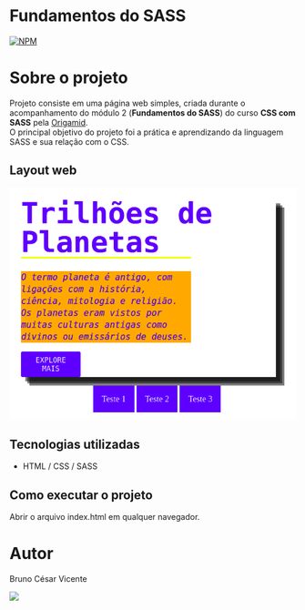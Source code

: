 # Fundamentos do SASS
[![NPM](https://img.shields.io/npm/l/express)](https://github.com/brunocesaromax/css-sass-study/blob/main/LICENSE)

# Sobre o projeto

Projeto consiste em uma página web simples, criada durante o acompanhamento do módulo 2 (__Fundamentos do SASS__) do curso __CSS com SASS__ pela [Origamid](https://www.origamid.com/).   
O principal objetivo do projeto foi a prática e aprendizando da linguagem SASS e sua relação com o CSS.

## Layout web

![Img 1](https://github.com/brunocesaromax/css-sass-study/blob/main/images/css-sass-img1.png)

## Tecnologias utilizadas

- HTML / CSS / SASS

## Como executar o projeto

Abrir o arquivo index.html em qualquer navegador.

# Autor

Bruno César Vicente

 <a href="https://www.linkedin.com/in/bruno-cesar-vicente" target="_blank"><img src="https://img.shields.io/badge/-LinkedIn-%230077B5?style=for-the-badge&logo=linkedin&logoColor=white" target="_blank"></a> 
